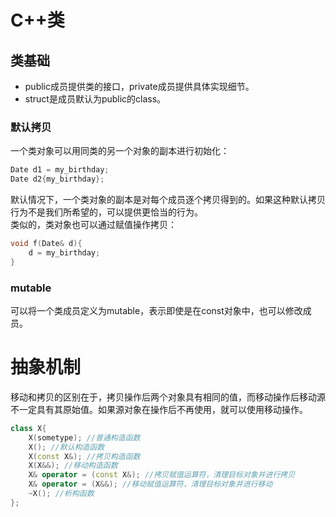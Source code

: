 # C++类


## 类基础  
- public成员提供类的接口，private成员提供具体实现细节。  
- struct是成员默认为public的class。  


### 默认拷贝  
一个类对象可以用同类的另一个对象的副本进行初始化：
```cpp
Date d1 = my_birthday;
Date d2{my_birthday};
```
默认情况下，一个类对象的副本是对每个成员逐个拷贝得到的。如果这种默认拷贝行为不是我们所希望的，可以提供更恰当的行为。  
类似的，类对象也可以通过赋值操作拷贝：
```cpp
void f(Date& d){
    d = my_birthday;
}
```

### mutable  
可以将一个类成员定义为mutable，表示即使是在const对象中，也可以修改成员。 




# 抽象机制   
移动和拷贝的区别在于，拷贝操作后两个对象具有相同的值，而移动操作后移动源不一定具有其原始值。如果源对象在操作后不再使用，就可以使用移动操作。
```cpp
class X{
    X(sometype); //普通构造函数
    X(); //默认构造函数
    X(const X&); //拷贝构造函数
    X(X&&); //移动构造函数
    X& operator = (const X&); //拷贝赋值运算符，清理目标对象并进行拷贝
    X& operator = (X&&); //移动赋值运算符，清理目标对象并进行移动
    ~X(); //析构函数
};
```







